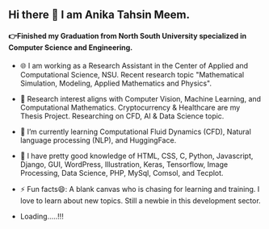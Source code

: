 ## Hi there 👋 I am Anika Tahsin Meem. 
#### 👉Finished my Graduation from North South University specialized in Computer Science and Engineering.
<!--
**AnikaMeem/AnikaMeem** is a ✨ _special_ ✨ repository because its `README.md` (this file) appears on your GitHub profile.
Here are some ideas to get you started:
-->
- 🌐 I am working as a Research Assistant in the Center of Applied and Computational Science, NSU. Recent research topic "Mathematical Simulation, Modeling, Applied Mathematics and Physics". 
- 🎯 Research interest aligns with Computer Vision, Machine Learning, and Computational Mathematics. Cryptocurrency & Healthcare are my Thesis Project. Researching on CFD, AI & Data Science topic. 
- 🌱 I’m currently learning Computational Fluid Dynamics (CFD), Natural language processing (NLP), and HuggingFace.
- 🔭 I have pretty good knowledge of HTML, CSS, C, Python, Javascript, Django, GUI, WordPress, Illustration, Keras, Tensorflow, Image Processing, Data Science, PHP, MySql, Comsol, and Tecplot. 
- ⚡ Fun facts😄: A blank canvas who is chasing for learning and training. I love to learn about new topics. Still a newbie in this development sector.

- Loading.....!!!
